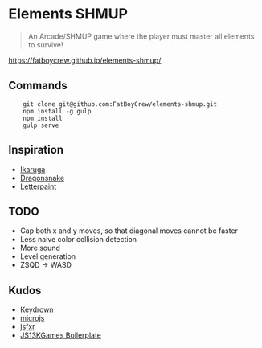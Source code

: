Elements SHMUP
==============

> An Arcade/SHMUP game where the player must master all elements to survive!

https://fatboycrew.github.io/elements-shmup/

## Commands

~~~
    git clone git@github.com:FatBoyCrew/elements-shmup.git
    npm install -g gulp
    npm install
    gulp serve
~~~

## Inspiration

- [Ikaruga](http://store.steampowered.com/app/253750/)
- [Dragonsnake](http://js1k.com/2014-dragons/demo/1972)
- [Letterpaint](https://codepo8.github.io/letterpaint/)

## TODO

- Cap both x and y moves, so that diagonal moves cannot be faster
- Less naive color collision detection
- More sound
- Level generation
- ZSQD -> WASD

## Kudos

- [Keydrown](https://jeremyckahn.github.io/keydrown/)
- [microjs](http://microjs.com/)
- [jsfxr](https://github.com/mneubrand/jsfxr)
- [JS13KGames Boilerplate](https://github.com/ooflorent/js13k-boilerplate)
